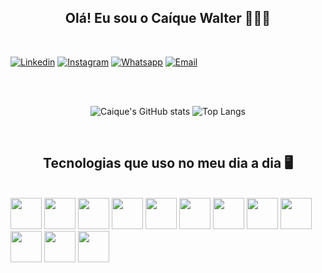 
<center>
<h2>Olá! Eu sou o Caíque Walter 👨🏽‍💻</h2>
</center><br>

[![Linkedin](https://img.shields.io/badge/LinkedIn-0077B5?style=for-the-badge&logo=linkedin&logoColor=white)](https://www.linkedin.com/in/caiquews/)
[![Instagram](https://img.shields.io/badge/Instagram-E4405F?style=for-the-badge&logo=instagram&logoColor=white)](https://www.instagram.com/caiquews.png/)
[![Whatsapp](https://img.shields.io/badge/WhatsApp-25D366?style=for-the-badge&logo=whatsapp&logoColor=white)]( https://wa.me/5511947739315)
[![Email](https://img.shields.io/badge/Microsoft%20Outlook-0078D4.svg?style=for-the-badge&logo=Microsoft-Outlook&logoColor=white)](https://mailto:dev_caiquews@oulook.com)

<center>
<br><br>

![Caique's GitHub stats](https://github-readme-stats.vercel.app/api?username=WNTDprodigy&show_icons=true&theme=tokyonight)  ![Top Langs](https://github-readme-stats.vercel.app/api/top-langs/?username=anuraghazra&hide_progress=true&theme=tokyonight)

<br>

<h2>Tecnologias que uso no meu dia a dia 🖥️</h2>
</center>
<br/>
<div style="display: inline_table">
<img src="https://cdn.jsdelivr.net/gh/devicons/devicon/icons/html5/html5-plain-wordmark.svg" width="50em" />
<img src="https://cdn.jsdelivr.net/gh/devicons/devicon/icons/css3/css3-plain-wordmark.svg" width="50em" />
<img src="https://cdn.jsdelivr.net/gh/devicons/devicon/icons/php/php-plain.svg" width="50em" />
<img src="https://cdn.jsdelivr.net/gh/devicons/devicon/icons/mysql/mysql-original-wordmark.svg" width="50em" />
<img src="https://cdn.jsdelivr.net/gh/devicons/devicon/icons/javascript/javascript-original.svg" width="50em"/>
<img src="https://cdn.jsdelivr.net/gh/devicons/devicon/icons/sass/sass-original.svg" width="50em"/>
<img src="https://cdn.jsdelivr.net/gh/devicons/devicon/icons/bootstrap/bootstrap-original.svg" width="50em"/>
<img src="https://cdn.jsdelivr.net/gh/devicons/devicon/icons/git/git-original.svg" width="50em"/>
<img src="https://cdn.jsdelivr.net/gh/devicons/devicon/icons/c/c-plain.svg" width="50em"/>
<img src="https://cdn.jsdelivr.net/gh/devicons/devicon/icons/cplusplus/cplusplus-plain.svg" width="50em"/>
<img src="https://cdn.jsdelivr.net/gh/devicons/devicon/icons/csharp/csharp-plain.svg" width="50em"/>
<img src="https://cdn.jsdelivr.net/gh/devicons/devicon/icons/python/python-original.svg" width="50em"/>
</div>
<br/><br/><br/>



